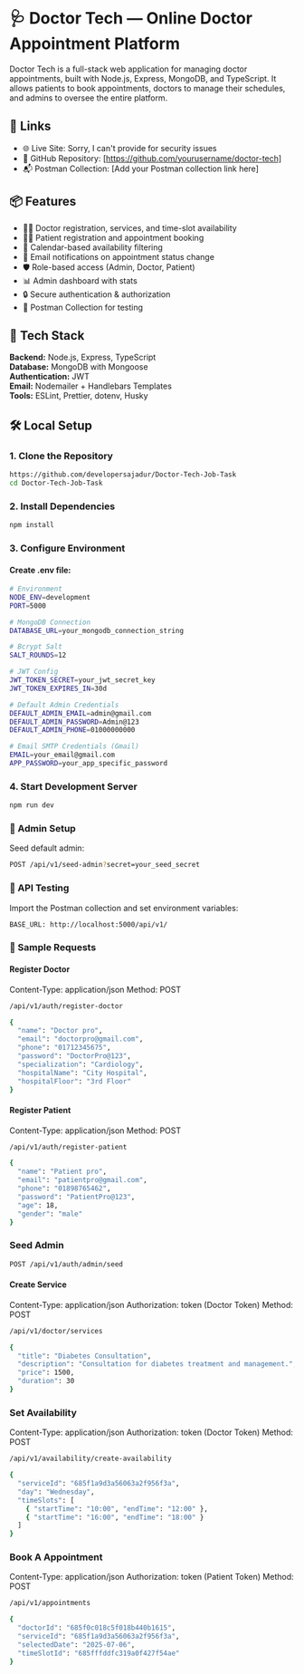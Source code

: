 # 🩺 Doctor Tech — Online Doctor Appointment Platform

Doctor Tech is a full-stack web application for managing doctor appointments, built with Node.js, Express, MongoDB, and TypeScript. It allows patients to book appointments, doctors to manage their schedules, and admins to oversee the entire platform.

## 🔗 Links
- 🌐 Live Site: Sorry, I can't provide for security issues
- 📂 GitHub Repository: [https://github.com/yourusername/doctor-tech]
- 📬 Postman Collection: [Add your Postman collection link here]

## 📦 Features
- 👨‍⚕️ Doctor registration, services, and time-slot availability
- 🧑‍🦱 Patient registration and appointment booking
- 📅 Calendar-based availability filtering
- 📧 Email notifications on appointment status change
- 🛡️ Role-based access (Admin, Doctor, Patient)
- 📊 Admin dashboard with stats
- 🔒 Secure authentication & authorization
- 🧪 Postman Collection for testing

## 🚀 Tech Stack
**Backend:** Node.js, Express, TypeScript  
**Database:** MongoDB with Mongoose  
**Authentication:** JWT  
**Email:** Nodemailer + Handlebars Templates  
**Tools:** ESLint, Prettier, dotenv, Husky  

## 🛠️ Local Setup

### 1. Clone the Repository
```bash
https://github.com/developersajadur/Doctor-Tech-Job-Task
cd Doctor-Tech-Job-Task
```

### 2. Install Dependencies
```bash
npm install
```
### 3. Configure Environment
#### Create .env file:
```bash
# Environment
NODE_ENV=development
PORT=5000

# MongoDB Connection
DATABASE_URL=your_mongodb_connection_string

# Bcrypt Salt
SALT_ROUNDS=12

# JWT Config
JWT_TOKEN_SECRET=your_jwt_secret_key
JWT_TOKEN_EXPIRES_IN=30d

# Default Admin Credentials
DEFAULT_ADMIN_EMAIL=admin@gmail.com
DEFAULT_ADMIN_PASSWORD=Admin@123
DEFAULT_ADMIN_PHONE=01000000000

# Email SMTP Credentials (Gmail)
EMAIL=your_email@gmail.com
APP_PASSWORD=your_app_specific_password

```

### 4. Start Development Server
```bash
npm run dev
```

### 🌱 Admin Setup
Seed default admin:

```bash
POST /api/v1/seed-admin?secret=your_seed_secret
```

### 🧪 API Testing
Import the Postman collection and set environment variables:

```bash
BASE_URL: http://localhost:5000/api/v1/
```

### 📝 Sample Requests
#### Register Doctor
Content-Type: application/json
Method: POST
```bash
/api/v1/auth/register-doctor
```

```bash
{
  "name": "Doctor pro",
  "email": "doctorpro@gmail.com",
  "phone": "01712345675",
  "password": "DoctorPro@123",
  "specialization": "Cardiology",
  "hospitalName": "City Hospital",
  "hospitalFloor": "3rd Floor"
}
```

#### Register Patient
Content-Type: application/json
Method: POST
```bash
/api/v1/auth/register-patient
```

```bash
{
  "name": "Patient pro",
  "email": "patientpro@gmail.com",
  "phone": "01898765462",
  "password": "PatientPro@123",
  "age": 18,
  "gender": "male"
}
```

### Seed Admin
```bash
POST /api/v1/auth/admin/seed
```

#### Create Service
Content-Type: application/json
Authorization: token (Doctor Token)
Method: POST
```bash
/api/v1/doctor/services
```

```bash
{
  "title": "Diabetes Consultation",
  "description": "Consultation for diabetes treatment and management.",
  "price": 1500,
  "duration": 30
}
```

### Set Availability
Content-Type: application/json
Authorization: token (Doctor Token)
Method: POST
```bash
/api/v1/availability/create-availability
```

```bash
{
  "serviceId": "685f1a9d3a56063a2f956f3a",
  "day": "Wednesday",
  "timeSlots": [
    { "startTime": "10:00", "endTime": "12:00" },
    { "startTime": "16:00", "endTime": "18:00" }
  ]
}
```

### Book A Appointment
Content-Type: application/json
Authorization: token (Patient Token)
Method: POST
```bash
/api/v1/appointments
```

```bash
{
  "doctorId": "685f0c018c5f018b440b1615",
  "serviceId": "685f1a9d3a56063a2f956f3a",
  "selectedDate": "2025-07-06",
  "timeSlotId": "685fffddfc319a0f427f54ae"
}
```

